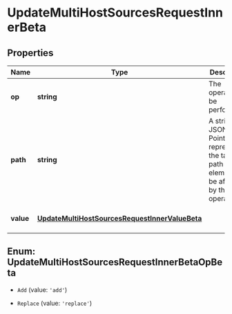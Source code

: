 # UpdateMultiHostSourcesRequestInnerBeta

## Properties

Name | Type | Description | Notes
------------ | ------------- | ------------- | -------------
**op** | **string** | The operation to be performed | [default to undefined]
**path** | **string** | A string JSON Pointer representing the target path to an element to be affected by the operation | [default to undefined]
**value** | [**UpdateMultiHostSourcesRequestInnerValueBeta**](UpdateMultiHostSourcesRequestInnerValueBeta.md) |  | [optional] [default to undefined]



## Enum: UpdateMultiHostSourcesRequestInnerBetaOpBeta


* `Add` (value: `'add'`)

* `Replace` (value: `'replace'`)



